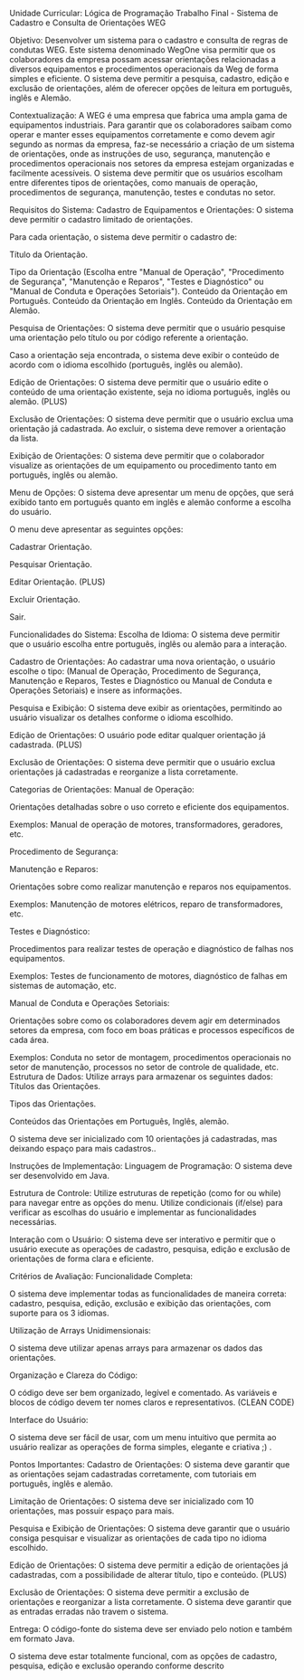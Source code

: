 Unidade Curricular: Lógica de Programação Trabalho Final - Sistema de Cadastro e Consulta de Orientações WEG

Objetivo: Desenvolver um sistema para o cadastro e consulta de regras de condutas WEG. Este sistema denominado WegOne visa permitir que os colaboradores da empresa possam acessar orientações relacionadas a diversos equipamentos e procedimentos operacionais da Weg de forma simples e eficiente. O sistema deve permitir a pesquisa, cadastro, edição e exclusão de orientações, além de oferecer opções de leitura em português, inglês e Alemão.

Contextualização: A WEG é uma empresa que fabrica uma ampla gama de equipamentos industriais. Para garantir que os colaboradores saibam como operar e manter esses equipamentos corretamente e como devem agir segundo as normas da empresa, faz-se necessário a criação de um sistema de orientações, onde as instruções de uso, segurança, manutenção e procedimentos operacionais nos setores da empresa estejam organizadas e facilmente acessíveis. O sistema deve permitir que os usuários escolham entre diferentes tipos de orientações, como manuais de operação, procedimentos de segurança, manutenção, testes e condutas no setor.

Requisitos do Sistema: Cadastro de Equipamentos e Orientações: O sistema deve permitir o cadastro limitado de orientações.

Para cada orientação, o sistema deve permitir o cadastro de:

Título da Orientação.

Tipo da Orientação (Escolha entre "Manual de Operação", "Procedimento de Segurança", "Manutenção e Reparos", "Testes e Diagnóstico" ou "Manual de Conduta e Operações Setoriais"). Conteúdo da Orientação em Português. Conteúdo da Orientação em Inglês. Conteúdo da Orientação em Alemão.

Pesquisa de Orientações: O sistema deve permitir que o usuário pesquise uma orientação pelo título ou por código referente a orientação.

Caso a orientação seja encontrada, o sistema deve exibir o conteúdo de acordo com o idioma escolhido (português, inglês ou alemão).

Edição de Orientações: O sistema deve permitir que o usuário edite o conteúdo de uma orientação existente, seja no idioma português, inglês ou alemão. (PLUS)

Exclusão de Orientações: O sistema deve permitir que o usuário exclua uma orientação já cadastrada. Ao excluir, o sistema deve remover a orientação da lista.

Exibição de Orientações: O sistema deve permitir que o colaborador visualize as orientações de um equipamento ou procedimento tanto em português, inglês ou alemão.

Menu de Opções: O sistema deve apresentar um menu de opções, que será exibido tanto em português quanto em inglês e alemão conforme a escolha do usuário.

O menu deve apresentar as seguintes opções:

Cadastrar Orientação.

Pesquisar Orientação.

Editar Orientação. (PLUS)

Excluir Orientação.

Sair.

Funcionalidades do Sistema: Escolha de Idioma: O sistema deve permitir que o usuário escolha entre português, inglês ou alemão para a interação.

Cadastro de Orientações: Ao cadastrar uma nova orientação, o usuário escolhe o tipo: (Manual de Operação, Procedimento de Segurança, Manutenção e Reparos, Testes e Diagnóstico ou Manual de Conduta e Operações Setoriais) e insere as informações.

Pesquisa e Exibição: O sistema deve exibir as orientações, permitindo ao usuário visualizar os detalhes conforme o idioma escolhido.

Edição de Orientações: O usuário pode editar qualquer orientação já cadastrada. (PLUS)

Exclusão de Orientações: O sistema deve permitir que o usuário exclua orientações já cadastradas e reorganize a lista corretamente.

Categorias de Orientações: Manual de Operação:

Orientações detalhadas sobre o uso correto e eficiente dos equipamentos.

Exemplos: Manual de operação de motores, transformadores, geradores, etc.

Procedimento de Segurança:

Manutenção e Reparos:

Orientações sobre como realizar manutenção e reparos nos equipamentos.

Exemplos: Manutenção de motores elétricos, reparo de transformadores, etc.

Testes e Diagnóstico:

Procedimentos para realizar testes de operação e diagnóstico de falhas nos equipamentos.

Exemplos: Testes de funcionamento de motores, diagnóstico de falhas em sistemas de automação, etc.

Manual de Conduta e Operações Setoriais:

Orientações sobre como os colaboradores devem agir em determinados setores da empresa, com foco em boas práticas e processos específicos de cada área.

Exemplos: Conduta no setor de montagem, procedimentos operacionais no setor de manutenção, processos no setor de controle de qualidade, etc. Estrutura de Dados: Utilize arrays para armazenar os seguintes dados: Títulos das Orientações.

Tipos das Orientações.

Conteúdos das Orientações em Português, Inglês, alemão.

O sistema deve ser inicializado com 10 orientações já cadastradas, mas deixando espaço para mais cadastros..

Instruções de Implementação: Linguagem de Programação: O sistema deve ser desenvolvido em Java.

Estrutura de Controle: Utilize estruturas de repetição (como for ou while) para navegar entre as opções do menu. Utilize condicionais (if/else) para verificar as escolhas do usuário e implementar as funcionalidades necessárias.

Interação com o Usuário: O sistema deve ser interativo e permitir que o usuário execute as operações de cadastro, pesquisa, edição e exclusão de orientações de forma clara e eficiente.

Critérios de Avaliação: Funcionalidade Completa:

O sistema deve implementar todas as funcionalidades de maneira correta: cadastro, pesquisa, edição, exclusão e exibição das orientações, com suporte para os 3 idiomas.

Utilização de Arrays Unidimensionais:

O sistema deve utilizar apenas arrays para armazenar os dados das orientações.

Organização e Clareza do Código:

O código deve ser bem organizado, legível e comentado. As variáveis e blocos de código devem ter nomes claros e representativos. (CLEAN CODE)

Interface do Usuário:

O sistema deve ser fácil de usar, com um menu intuitivo que permita ao usuário realizar as operações de forma simples, elegante e criativa ;) .

Pontos Importantes: Cadastro de Orientações: O sistema deve garantir que as orientações sejam cadastradas corretamente, com tutoriais em português, inglês e alemão.

Limitação de Orientações: O sistema deve ser inicializado com 10 orientações, mas possuir espaço para mais.

Pesquisa e Exibição de Orientações: O sistema deve garantir que o usuário consiga pesquisar e visualizar as orientações de cada tipo no idioma escolhido.

Edição de Orientações: O sistema deve permitir a edição de orientações já cadastradas, com a possibilidade de alterar título, tipo e conteúdo. (PLUS)

Exclusão de Orientações: O sistema deve permitir a exclusão de orientações e reorganizar a lista corretamente. O sistema deve garantir que as entradas erradas não travem o sistema.

Entrega: O código-fonte do sistema deve ser enviado pelo notion e também em formato Java.

O sistema deve estar totalmente funcional, com as opções de cadastro, pesquisa, edição e exclusão operando conforme descrito